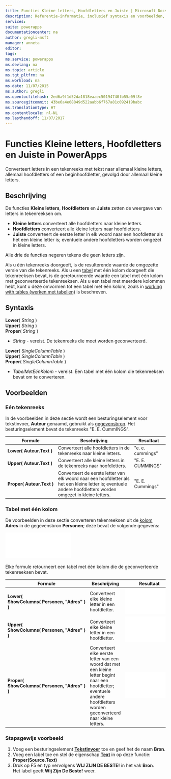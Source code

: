 ```yaml
---
title: Functies Kleine letters, Hoofdletters en Juiste | Microsoft Docs
description: Referentie-informatie, inclusief syntaxis en voorbeelden, voor de functies Kleine letters, Hoofdletters en Juiste in PowerApps
services: 
suite: powerapps
documentationcenter: na
author: gregli-msft
manager: anneta
editor: 
tags: 
ms.service: powerapps
ms.devlang: na
ms.topic: article
ms.tgt_pltfrm: na
ms.workload: na
ms.date: 11/07/2015
ms.author: gregli
ms.openlocfilehash: 2ed6a9f1d52da1818eaaec50194740fb55a09f8e
ms.sourcegitcommit: 43be6a4e08849d522aabb6f767a81c092419babc
ms.translationtype: HT
ms.contentlocale: nl-NL
ms.lasthandoff: 11/07/2017
---
```

# <a name="lower-upper-and-proper-functions-in-powerapps"></a>Functies Kleine letters, Hoofdletters en Juiste in PowerApps
Converteert letters in een tekenreeks met tekst naar allemaal kleine letters, allemaal hoofdletters of een beginhoofdletter, gevolgd door allemaal kleine letters.

## <a name="description"></a>Beschrijving
De functies **Kleine letters**, **Hoofdletters** en **Juiste** zetten de weergave van letters in tekenreeksen om.

* **Kleine letters** converteert alle hoofdletters naar kleine letters.
* **Hoofdletters** converteert alle kleine letters naar hoofdletters.
* **Juiste** converteert de eerste letter in elk woord naar een hoofdletter als het een kleine letter is; eventuele andere hoofdletters worden omgezet in kleine letters.

Alle drie de functies negeren tekens die geen letters zijn.

Als u één tekenreeks doorgeeft, is de resulterende waarde de omgezette versie van die tekenreeks.  Als u een [tabel](../working-with-tables.md) met één kolom doorgeeft die tekenreeksen bevat, is de geretourneerde waarde een tabel met één kolom met geconverteerde tekenreeksen. Als u een tabel met meerdere kolommen hebt, kunt u deze omvormen tot een tabel met één kolom, zoals in [working with tables (werken met tabellen)](../working-with-tables.md) is beschreven.

## <a name="syntax"></a>Syntaxis
**Lower**( *String* )<br>**Upper**( *String* )<br>**Proper**( *String* )

* *String* - vereist. De tekenreeks die moet worden geconverteerd.

**Lower**( *SingleColumnTable* )<br>**Upper**( *SingleColumnTable* )<br>**Proper**( *SingleColumnTable* )

* *TabelMetEénKolom* - vereist. Een tabel met één kolom die tekenreeksen bevat om te converteren.

## <a name="examples"></a>Voorbeelden
### <a name="single-string"></a>Eén tekenreeks
In de voorbeelden in deze sectie wordt een besturingselement voor tekstinvoer, **Auteur** genaamd, gebruikt als [gegevensbron](../working-with-data-sources.md). Het besturingselement bevat de tekenreeks "E. E. CummINGS".

| Formule | Beschrijving | Resultaat |
| --- | --- | --- |
| **Lower(&nbsp;Auteur.Text&nbsp;)** |Converteert alle hoofdletters in de tekenreeks naar kleine letters. |"e. e. cummings" |
| **Upper(&nbsp;Auteur.Text&nbsp;)** |Converteert alle kleine letters in de tekenreeks naar hoofdletters. |"E. E. CUMMINGS" |
| **Proper(&nbsp;Auteur.Text&nbsp;)** |Converteert de eerste letter van elk woord naar een hoofdletter als het een kleine letter is; eventuele andere hoofdletters worden omgezet in kleine letters. |"E. E. Cummings" |

### <a name="single-column-table"></a>Tabel met één kolom
De voorbeelden in deze sectie converteren tekenreeksen uit de [kolom](../working-with-tables.md#columns) **Adres** in de gegevensbron **Personen**; deze bevat de volgende gegevens:

![](media/function-lower-upper-proper/people-table.png)

Elke formule retourneert een tabel met één kolom die de geconverteerde tekenreeksen bevat.

| Formule | Beschrijving | Resultaat |
| --- | --- | --- |
| **Lower( ShowColumns(&nbsp;Personen,&nbsp;"Adres"&nbsp;) )** |Converteert elke kleine letter in een hoofdletter. |<style> img { max-width:none; } </style> ![](media/function-lower-upper-proper/people-table-lower.png) |
| **Upper( ShowColumns(&nbsp;Personen,&nbsp;"Adres"&nbsp;) )** |Converteert elke kleine letter in een hoofdletter. |![](media/function-lower-upper-proper/people-table-upper.png) |
| **Proper( ShowColumns(&nbsp;Personen,&nbsp;"Adres"&nbsp;) )** |Converteert elke eerste letter van een woord dat met een kleine letter begint naar een hoofdletter; eventuele andere hoofdletters worden geconverteerd naar kleine letters. |![](media/function-lower-upper-proper/people-table-proper.png) |

### <a name="step-by-step-example"></a>Stapsgewijs voorbeeld
1. Voeg een besturingselement **[Tekstinvoer](../controls/control-text-input.md)** toe en geef het de naam **Bron**.
2. Voeg een label toe en stel de eigenschap **[Text](../controls/properties-core.md)** in op deze functie:<br>**Proper(Source.Text)**
3. Druk op F5 en typ vervolgens **WIJ ZIJN DE BESTE!** in het vak **Bron**.<br>Het label geeft **Wij Zijn De Beste!** weer.

